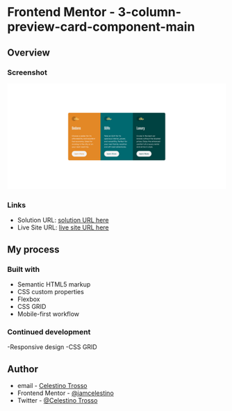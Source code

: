 # Frontend Mentor - 3-column-preview-card-component-main

## Overview

### Screenshot
![](./images/Screenshot%202023-08-13%20at%2019-55-13%20Frontend%20Mentor%203-column%20preview%20card%20component.png)


### Links

- Solution URL: [solution URL here]()
- Live Site URL: [live site URL here]()

## My process

### Built with

- Semantic HTML5 markup
- CSS custom properties
- Flexbox
- CSS GRID
- Mobile-first workflow


### Continued development
-Responsive design
-CSS GRID

## Author
- email - [Celestino Trosso](trcelestino488@gmail.com)
- Frontend Mentor - [@iamcelestino](https://www.frontendmentor.io/profile/iamcelestino)
- Twitter - [@Celestino Trosso](https://twitter.com/CTrosso)


